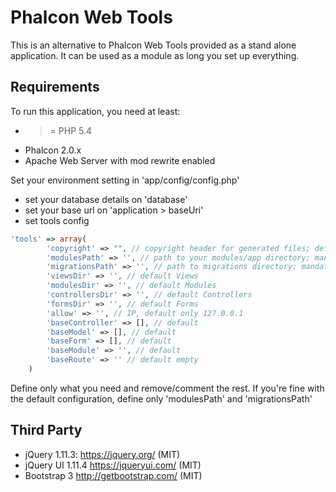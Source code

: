 Phalcon Web Tools
=================
This is an alternative to Phalcon Web Tools provided as a stand alone application.
It can be used as a module as long you set up everything.

Requirements
------------
To run this application, you need at least:
- >= PHP 5.4
- Phalcon 2.0.x
- Apache Web Server with mod rewrite enabled


Set your environment setting in 'app/config/config.php'

- set your database details on 'database'
- set your base url on 'application > baseUri'
- set tools config
```php
'tools' => array(
        'copyright' => "", // copyright header for generated files; default empty
        'modulesPath' => '', // path to your modules/app directory; mandatory
        'migrationsPath' => '', // path to migrations directory; mandatory
        'viewsDir' => '', // default Views
        'modulesDir' => '', // default Modules
        'controllersDir' => '', // default Controllers
        'formsDir' => '', // default Forms
        'allow' => '', // IP, default only 127.0.0.1
        'baseController' => [], // default
        'baseModel' => [], // default
        'baseForm' => [], // default
        'baseModule' => '', // default
        'baseRoute' => '' // default empty
    )
```
Define only what you need and remove/comment the rest.
If you're fine with the default configuration, define only 'modulesPath' and 'migrationsPath'

Third Party
-----------
* jQuery 1.11.3: https://jquery.org/ (MIT)
* jQuery UI 1.11.4 https://jqueryui.com/ (MIT)
* Bootstrap 3 http://getbootstrap.com/ (MIT)

